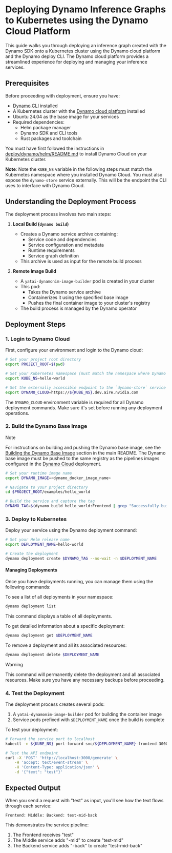 # Deploying Dynamo Inference Graphs to Kubernetes using the Dynamo Cloud Platform

This guide walks you through deploying an inference graph created with the Dynamo SDK onto a Kubernetes cluster using the Dynamo cloud platform and the Dynamo deploy CLI. The Dynamo cloud platform provides a streamlined experience for deploying and managing your inference services.

## Prerequisites

Before proceeding with deployment, ensure you have:

- [Dynamo CLI](../README.md#installation) installed
- A Kubernetes cluster with the [Dynamo cloud platform](dynamo_cloud.md) installed
- Ubuntu 24.04 as the base image for your services
- Required dependencies:
  - Helm package manager
  - Dynamo SDK and CLI tools
  - Rust packages and toolchain

You must have first followed the instructions in [deploy/dynamo/helm/README.md](../../deploy/dynamo/helm/README.md) to install Dynamo Cloud on your Kubernetes cluster.

**Note**: Note the `KUBE_NS` variable in the following steps must match the Kubernetes namespace where you installed Dynamo Cloud. You must also expose the `dynamo-store` service externally. This will be the endpoint the CLI uses to interface with Dynamo Cloud.
## Understanding the Deployment Process

The deployment process involves two main steps:

1. **Local Build (`dynamo build`)**
   - Creates a Dynamo service archive containing:
     - Service code and dependencies
     - Service configuration and metadata
     - Runtime requirements
     - Service graph definition
   - This archive is used as input for the remote build process

2. **Remote Image Build**
   - A `yatai-dynamonim-image-builder` pod is created in your cluster
   - This pod:
     - Takes the Dynamo service archive
     - Containerizes it using the specified base image
     - Pushes the final container image to your cluster's registry
   - The build process is managed by the Dynamo operator

## Deployment Steps

### 1. Login to Dynamo Cloud

First, configure your environment and login to the Dynamo cloud:

```bash
# Set your project root directory
export PROJECT_ROOT=$(pwd)

# Set your Kubernetes namespace (must match the namespace where Dynamo cloud is installed)
export KUBE_NS=hello-world

# Set the externally accessible endpoint to the `dynamo-store` service within your Dynamo Cloud installation
export DYNAMO_CLOUD=https://${KUBE_NS}.dev.aire.nvidia.com
```

The `DYNAMO_CLOUD` environment variable is required for all Dynamo deployment commands. Make sure it's set before running any deployment operations.

### 2. Build the Dynamo Base Image

> [!NOTE]
> For instructions on building and pushing the Dynamo base image, see the [Building the Dynamo Base Image](../../README.md#building-the-dynamo-base-image) section in the main README.
> The Dynamo base image must be pushed to the same registry as the pipelines images configured in the [Dynamo Cloud](dynamo_cloud.md) deployment.

```bash
# Set your runtime image name
export DYNAMO_IMAGE=<dynamo_docker_image_name>

# Navigate to your project directory
cd $PROJECT_ROOT/examples/hello_world

# Build the service and capture the tag
DYNAMO_TAG=$(dynamo build hello_world:Frontend | grep "Successfully built" | awk '{ print $3 }' | sed 's/\.$//')
```

### 3. Deploy to Kubernetes

Deploy your service using the Dynamo deployment command:

```bash
# Set your Helm release name
export DEPLOYMENT_NAME=hello-world

# Create the deployment
dynamo deployment create $DYNAMO_TAG --no-wait -n $DEPLOYMENT_NAME
```

#### Managing Deployments

Once you have deployments running, you can manage them using the following commands:

To see a list of all deployments in your namespace:

```bash
dynamo deployment list
```
This command displays a table of all deployments.

To get detailed information about a specific deployment:

```bash
dynamo deployment get $DEPLOYMENT_NAME
```

To remove a deployment and all its associated resources:

```bash
dynamo deployment delete $DEPLOYMENT_NAME
```
> [!WARNING]
> This command will permanently delete the deployment and all associated resources. Make sure you have any necessary backups before proceeding.

### 4. Test the Deployment

The deployment process creates several pods:
1. A `yatai-dynamonim-image-builder` pod for building the container image
2. Service pods prefixed with `$DEPLOYMENT_NAME` once the build is complete

To test your deployment:

```bash
# Forward the service port to localhost
kubectl -n ${KUBE_NS} port-forward svc/${DEPLOYMENT_NAME}-frontend 3000:3000

# Test the API endpoint
curl -X 'POST' 'http://localhost:3000/generate' \
    -H 'accept: text/event-stream' \
    -H 'Content-Type: application/json' \
    -d '{"text": "test"}'
```

## Expected Output

When you send a request with "test" as input, you'll see how the text flows through each service:

```
Frontend: Middle: Backend: test-mid-back
```

This demonstrates the service pipeline:
1. The Frontend receives "test"
2. The Middle service adds "-mid" to create "test-mid"
3. The Backend service adds "-back" to create "test-mid-back"
